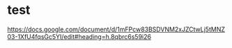 # test

https://docs.google.com/document/d/1mFPcw83BSDVNM2xJZCtwLj5tMNZ03-1XfU4fqsGc5YI/edit#heading=h.8qbrc6s59i26
